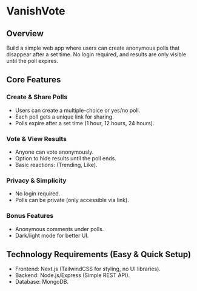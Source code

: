 # VanishVote

## Overview

Build a simple web app where users can create anonymous polls that disappear after a set time. No login required, and results are only visible until the poll expires.

## Core Features

### Create & Share Polls

- Users can create a multiple-choice or yes/no poll.
- Each poll gets a unique link for sharing.
- Polls expire after a set time (1 hour, 12 hours, 24 hours).

### Vote & View Results

- Anyone can vote anonymously.
- Option to hide results until the poll ends.
- Basic reactions: (Trending, Like).

### Privacy & Simplicity

- No login required.
- Polls can be private (only accessible via link).

### Bonus Features

- Anonymous comments under polls.
- Dark/light mode for better UI.

## Technology Requirements (Easy & Quick Setup)

- Frontend: Next.js (TailwindCSS for styling, no UI libraries).
- Backend: Node.js/Express (Simple REST API).
- Database: MongoDB.
